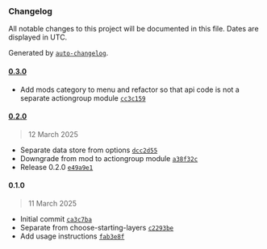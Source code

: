 ### Changelog

All notable changes to this project will be documented in this file. Dates are displayed in UTC.

Generated by [`auto-changelog`](https://github.com/CookPete/auto-changelog).

#### [0.3.0](https://github.com/tpadjen/civ-vii-mod-options-api/compare/0.2.0...0.3.0)

- Add mods category to menu and refactor so that api code is not a separate actiongroup module [`cc3c159`](https://github.com/tpadjen/civ-vii-mod-options-api/commit/cc3c159ffe26d6d8629853a00ca71d4705b95c68)

#### [0.2.0](https://github.com/tpadjen/civ-vii-mod-options-api/compare/0.1.0...0.2.0)

> 12 March 2025

- Separate data store from options [`dcc2d55`](https://github.com/tpadjen/civ-vii-mod-options-api/commit/dcc2d557d1c4485e3f35ef323112aa5eaee6e3e9)
- Downgrade from mod to actiongroup module [`a38f32c`](https://github.com/tpadjen/civ-vii-mod-options-api/commit/a38f32c59bfadca5efbd0c4be8734305e3bdda0c)
- Release 0.2.0 [`e49a9e1`](https://github.com/tpadjen/civ-vii-mod-options-api/commit/e49a9e1f6dde3a4ec8a65c76a3a7c957f0cadd39)

#### 0.1.0

> 11 March 2025

- Initial commit [`ca3c7ba`](https://github.com/tpadjen/civ-vii-mod-options-api/commit/ca3c7badf01b44c46cef47f6e430c9ea4c806c46)
- Separate from choose-starting-layers [`c2293be`](https://github.com/tpadjen/civ-vii-mod-options-api/commit/c2293be2e18a4d70b0e137bbed8cd66cd96ff8bf)
- Add usage instructions [`fab3e8f`](https://github.com/tpadjen/civ-vii-mod-options-api/commit/fab3e8f4d2c6ceab02e9771b9907d64273b894dd)
